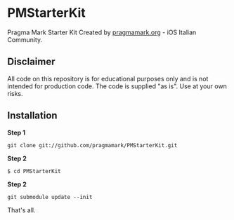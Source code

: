 PMStarterKit
============

Pragma Mark Starter Kit
Created by [pragmamark.org](http://pragmamark.org) - iOS Italian Community.


Disclaimer
----------
All code on this repository is for educational purposes only and is not intended for
production code. The code is supplied "as is". Use at your own risks.


Installation
------------

**Step 1**

	git clone git://github.com/pragmamark/PMStarterKit.git
	
**Step 2**

	$ cd PMStarterKit

**Step 2**

	git submodule update --init	

That's all.